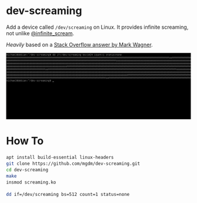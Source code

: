 # dev-screaming
Add a device called `/dev/screaming` on Linux. It provides infinite screaming, not unlike [@infinite_scream](https://botsin.space/@scream).

*Heavily* based on a [Stack Overflow answer by Mark Wagner](https://serverfault.com/a/1097608).

![A screenshot of the output](/screenshot.png?raw=true "Screenshot")

# How To

```bash
apt install build-essential linux-headers
git clone https://github.com/mgdm/dev-screaming.git
cd dev-screaming
make
insmod screaming.ko

dd if=/dev/screaming bs=512 count=1 status=none
```

